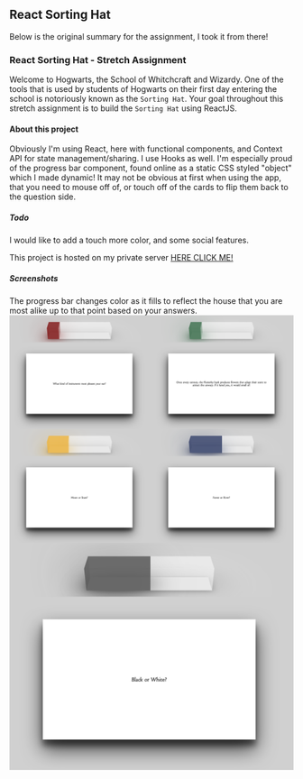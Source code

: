 ## React Sorting Hat

Below is the original summary for the assignment, I took it from there!

### React Sorting Hat - Stretch Assignment

Welcome to Hogwarts, the School of Whitchcraft and Wizardy. One of the tools that is used by students of Hogwarts on their first day entering the school is notoriously known as the `Sorting Hat`. Your goal throughout this stretch assignment is to build the `Sorting Hat` using ReactJS.

#### About this project

Obviously I'm using React, here with functional components, and Context API for state management/sharing. 
I use Hooks as well.
I'm especially proud of the progress bar component, found online as a static CSS styled "object" which I made dynamic!
It may not be obvious at first when using the app, that you need to mouse off of, or touch off of the cards to flip them back to the question side.

##### Todo
I would like to add a touch more color, and some social features.

This project is hosted on my private server [HERE CLICK ME!](https://magic.danielmattox.com)

##### Screenshots
The progress bar changes color as it fills to reflect the house that you are most alike up to that point based on your answers.
<img src="media/1.png" align="left" style="width: 50%" />
<img src="media/2.png" align="right" style="width: 50%" />
<img src="media/3.png" align="left" style="width: 50%" />
<img src="media/4.png" align="right" style="width: 50%" />
<img src="media/tie.png" align="center" style="width: 100%" />
